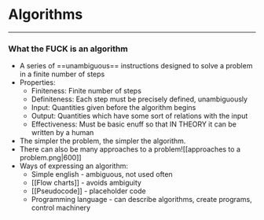 # Algorithms
---
### What the FUCK is an algorithm
- A series of ==unambiguous== instructions designed to solve a problem in a finite number of steps
- Properties:
	- Finiteness: Finite number of steps
	- Definiteness: Each step must be precisely defined, unambiguously
	- Input: Quantities given before the algorithm begins
	- Output: Quantities which have some sort of relations with the input
	- Effectiveness: Must be basic enuff so that IN THEORY it can be written by a human
- The simpler the problem, the simpler the algorithm.
- There can also be many approaches to a problem![[approaches to a problem.png|600]]
- Ways of expressing an algorithm:
	- Simple english - ambiguous, not used often
	- [[Flow charts]] - avoids ambiguity
	- [[Pseudocode]] - placeholder code
	- Programming language - can describe algorithms, create programs, control machinery